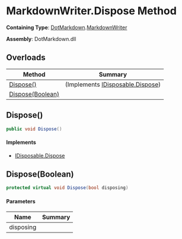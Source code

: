 # MarkdownWriter\.Dispose Method

**Containing Type**: [DotMarkdown](../../README.md)\.[MarkdownWriter](../README.md)

**Assembly**: DotMarkdown\.dll

## Overloads

| Method | Summary |
| ------ | ------- |
| [Dispose()](#DotMarkdown_MarkdownWriter_Dispose) |  \(Implements [IDisposable.Dispose](https://docs.microsoft.com/en-us/dotnet/api/system.idisposable.dispose)\) |
| [Dispose(Boolean)](#DotMarkdown_MarkdownWriter_Dispose_System_Boolean_) | |

## Dispose\(\)<a name="DotMarkdown_MarkdownWriter_Dispose"></a>

```csharp
public void Dispose()
```

#### Implements

* [IDisposable.Dispose](https://docs.microsoft.com/en-us/dotnet/api/system.idisposable.dispose)

## Dispose\(Boolean\)<a name="DotMarkdown_MarkdownWriter_Dispose_System_Boolean_"></a>

```csharp
protected virtual void Dispose(bool disposing)
```

#### Parameters

| Name | Summary |
| ---- | ------- |
| disposing | |

